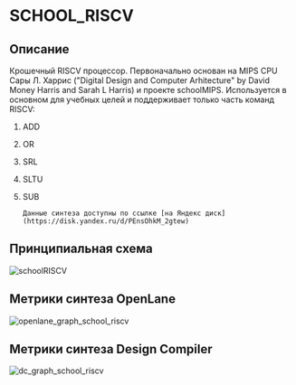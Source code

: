 # SCHOOL_RISCV
## Описание
Крошечный RISCV процессор. Первоначально основан на MIPS CPU Сары Л. Харрис ("Digital Design and Computer Arhitecture" by David Money Harris and Sarah L Harris) и проекте schoolMIPS. Используется в основном для учебных целей и поддерживает только часть команд RISCV:
1. ADD 
2. OR
3. SRL 
4. SLTU 
5. SUB  

    `Данные синтеза доступны по ссылке [на Яндекс диск](https://disk.yandex.ru/d/PEnsOhkM_2gtew)` 
    
## Принципиальная схема
![schoolRISCV](https://github.com/Rozenroze/DATASET_RISCV/assets/131447538/5edf4f76-6201-4511-ba63-03640bbaa11e)
## Метрики синтеза OpenLane
![openlane_graph_school_riscv](https://github.com/Rozenroze/DATASET_RISCV/assets/131447538/33ecdd12-46ac-4c99-b930-a39cdc7a40c9)
## Метрики синтеза Design Compiler
![dc_graph_school_riscv](https://github.com/Rozenroze/DATASET_RISCV/assets/131447538/bc1ced1f-c936-4c55-ab4f-1305d40c0eef)

